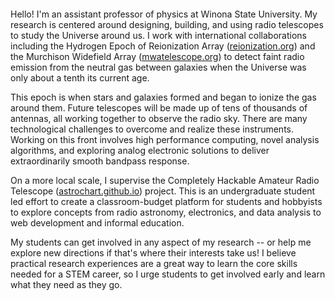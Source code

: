 #   

Hello! I'm an assistant professor of physics at Winona State University.
My research is centered around designing, building, and using radio telescopes to study the Universe around us.
I work with international collaborations including the Hydrogen Epoch of Reionization Array ([reionization.org](HERA)) and the Murchison Widefield Array ([mwatelescope.org](MWA)) to detect faint radio emission from the neutral gas between galaxies when the Universe was only about a tenth its current age.

This epoch is when stars and galaxies formed and began to ionize the gas around them.
Future telescopes will be made up of tens of thousands of antennas, all working together to observe the radio sky.
There are many technological challenges to overcome and realize these instruments.
Working on this front involves high performance computing, novel analysis algorithms, and exploring analog electronic solutions to deliver extraordinarily smooth bandpass response.

On a more local scale, I supervise the Completely Hackable Amateur Radio Telescope ([astrochart.github.io](CHART)) project.
This is an undergraduate student led effort to create a classroom-budget platform for students and hobbyists to explore concepts from radio astronomy, electronics, and data analysis to web development and informal education.

My students can get involved in any aspect of my research -- or help me explore new directions if that's where their interests take us!
I believe practical research experiences are a great way to learn the core skills needed for a STEM career, so I urge students to get involved early and learn what they need as they go.
